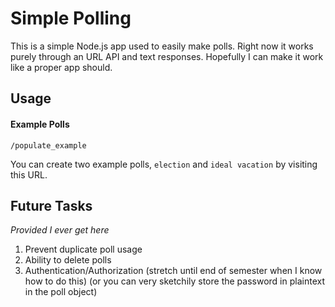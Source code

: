 # Simple Polling

This is a simple Node.js app used to easily make polls. Right now it works purely through an URL API and text responses. Hopefully I can make it work like a proper app should.

## Usage

#### Example Polls
```
/populate_example
```
You can create two example polls, `election` and `ideal vacation` by visiting this URL.

## Future Tasks

*Provided I ever get here*

1. Prevent duplicate poll usage
2. Ability to delete polls
3. Authentication/Authorization (stretch until end of semester when I know how to do this) (or you can very sketchily store the password in plaintext in the poll object)
